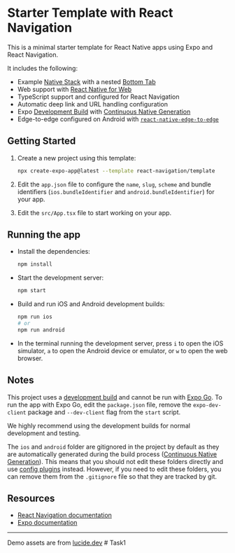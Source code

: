 # Starter Template with React Navigation

This is a minimal starter template for React Native apps using Expo and React Navigation.

It includes the following:

- Example [Native Stack](https://reactnavigation.org/docs/native-stack-navigator) with a nested [Bottom Tab](https://reactnavigation.org/docs/bottom-tab-navigator)
- Web support with [React Native for Web](https://necolas.github.io/react-native-web/)
- TypeScript support and configured for React Navigation
- Automatic deep link and URL handling configuration
- Expo [Development Build](https://docs.expo.dev/develop/development-builds/introduction/) with [Continuous Native Generation](https://docs.expo.dev/workflow/continuous-native-generation/)
- Edge-to-edge configured on Android with [`react-native-edge-to-edge`](https://www.npmjs.com/package/react-native-edge-to-edge)

## Getting Started

1. Create a new project using this template:

   ```sh
   npx create-expo-app@latest --template react-navigation/template
   ```

2. Edit the `app.json` file to configure the `name`, `slug`, `scheme` and bundle identifiers (`ios.bundleIdentifier` and `android.bundleIdentifier`) for your app.

3. Edit the `src/App.tsx` file to start working on your app.

## Running the app

- Install the dependencies:

  ```sh
  npm install
  ```

- Start the development server:

  ```sh
  npm start
  ```

- Build and run iOS and Android development builds:

  ```sh
  npm run ios
  # or
  npm run android
  ```

- In the terminal running the development server, press `i` to open the iOS simulator, `a` to open the Android device or emulator, or `w` to open the web browser.

## Notes

This project uses a [development build](https://docs.expo.dev/develop/development-builds/introduction/) and cannot be run with [Expo Go](https://expo.dev/go). To run the app with Expo Go, edit the `package.json` file, remove the `expo-dev-client` package and `--dev-client` flag from the `start` script.

We highly recommend using the development builds for normal development and testing.

The `ios` and `android` folder are gitignored in the project by default as they are automatically generated during the build process ([Continuous Native Generation](https://docs.expo.dev/workflow/continuous-native-generation/)). This means that you should not edit these folders directly and use [config plugins](https://docs.expo.dev/config-plugins/) instead. However, if you need to edit these folders, you can remove them from the `.gitignore` file so that they are tracked by git.

## Resources

- [React Navigation documentation](https://reactnavigation.org/)
- [Expo documentation](https://docs.expo.dev/)

---

Demo assets are from [lucide.dev](https://lucide.dev/)
#   T a s k 1  
 